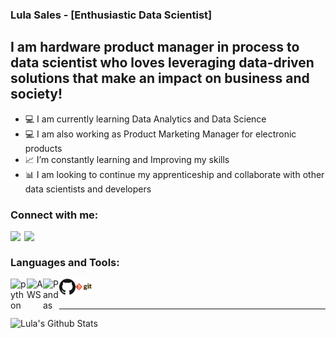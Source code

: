 <!--
**Lulasales/lulasales** is a ✨ _special_ ✨ repository because its `README.md` (this file) appears on your GitHub profile.

Here are some ideas to get you started:

- 🔭 I’m currently working on ...
- 🌱 I’m currently learning ...
- 👯 I’m looking to collaborate on ...
- 🤔 I’m looking for help with ...
- 💬 Ask me about ...
- 📫 How to reach me: ...
- 😄 Pronouns: ...
- ⚡ Fun fact: ...
-->

### Lula Sales - [Enthusiastic Data Scientist]

## I am hardware product manager in process to data scientist who loves leveraging data-driven solutions that make an impact on business and society!

- 💻 I am currently learning Data Analytics and Data Science
- 💻 I am also working as Product Marketing Manager for electronic products
- 📈 I’m constantly learning and Improving my skills
- 📊 I am looking to continue my apprenticeship and collaborate with other data scientists and developers 

### Connect with me:

[<img align="left"  width="22px" src="https://cdn.jsdelivr.net/npm/simple-icons@3.4.0/icons/linkedin.svg" />](https://www.linkedin.com/in/lulasales/)

[<img align="left"  width="22px" src="https://cdn.jsdelivr.net/npm/simple-icons@3.4.0/icons/gmail.svg" />](mailto:lulasalesp@gmail.com)




<br />

### Languages and Tools:

<img align="left" alt="python" width="26px" src="https://cdn.jsdelivr.net/npm/simple-icons@3.4.0/icons/python.svg" />

<img align="left" alt="AWS" width="26px" src="https://cdn.jsdelivr.net/npm/simple-icons@3.4.0/icons/amazonaws.svg" />

<img align="left" alt="Pandas" width="26px" src="https://cdn.jsdelivr.net/npm/simple-icons@3.4.0/icons/pandas.svg" />

<img align="left" alt="GitHub" width="26px" src="https://raw.githubusercontent.com/github/explore/78df643247d429f6cc873026c0622819ad797942/topics/github/github.png" />

<img align="left" alt="Git" width="26px" src="https://raw.githubusercontent.com/github/explore/80688e429a7d4ef2fca1e82350fe8e3517d3494d/topics/git/git.png" />

<br />
<br />


---

<img align="left" alt="Lula's Github Stats" src="https://github-readme-stats.vercel.app/api?username=lulasales&show_icons=true&hide_border=true" />

[LinkedIn]: https://www.linkedin.com/in/lulasales/
[Gmail]: mailto:lulasalesp@gmail.com
